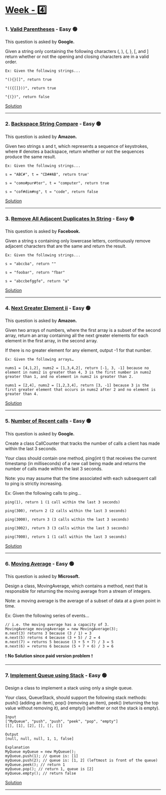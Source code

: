 # [Week - 4️⃣](https://github.com/AlbusDracoSam/DailyByte/tree/main/Week%20-%204%20Stacks%20%26%20Queues)

### 1. [Valid Parentheses](https://leetcode.com/problems/valid-parentheses/) - Easy 🟢

This question is asked by **Google.**

Given a string only containing the following characters (, ), {, }, [, and ] return whether or not the opening and closing characters are in a valid order. 

    Ex: Given the following strings...
    
    "(){}[]", return true
    
    "(({[]}))", return true
    
    "{(})", return false


[Solution](https://github.com/AlbusDracoSam/DailyByte/blob/main/Week%20-%204%20Stacks%20%26%20Queues/1.%20Valid%20Parentheses.java)

***

### 2. [Backspace String Compare](https://leetcode.com/problems/backspace-string-compare/) - Easy 🟢

This question is asked by **Amazon.**

Given two strings s and t, which represents a sequence of keystrokes, where # denotes a backspace, return whether or not the sequences produce the same result. 

    Ex: Given the following strings...
    
    s = "ABC#", t = "CD##AB", return true'
    
    s = "como#pur#ter", t = "computer", return true
    
    s = "cof#dim#ng", t = "code", return false
    
[Solution](https://github.com/AlbusDracoSam/DailyByte/blob/main/Week%20-%204%20Stacks%20%26%20Queues/2.%20Backspace%20String%20Compare.java)

***

### 3. [Remove All Adjacent Duplicates In String](https://leetcode.com/problems/remove-all-adjacent-duplicates-in-string/) - Easy 🟢

This question is asked by **Facebook.**

Given a string s containing only lowercase letters, continuously remove adjacent characters that are the same and return the result. 

    Ex: Given the following strings...
    
    s = "abccba", return ""
    
    s = "foobar", return "fbar"
    
    s = "abccbefggfe", return "a"
    
[Solution](https://github.com/AlbusDracoSam/DailyByte/blob/main/Week%20-%204%20Stacks%20%26%20Queues/3.%20Remove%20All%20Adjacent%20Duplicates%20In%20String.java)

***

### 4. [Next Greater Element ii](https://leetcode.com/problems/next-greater-element-i/) - Easy 🟢

This question is asked by **Amazon.**

Given two arrays of numbers, where the first array is a subset of the second array, return an array containing all the next greater elements for each element in the first array, in the second array.

If there is no greater element for any element, output -1 for that number. 

    Ex: Given the following arrays…
        
    nums1 = [4,1,2], nums2 = [1,3,4,2], return [-1, 3, -1] because no element in nums2 is greater than 4, 3 is the first number in nums2 greater than 1, and no element in nums2 is greater than 2.
        
    nums1 = [2,4], nums2 = [1,2,3,4], return [3, -1] because 3 is the first greater element that occurs in nums2 after 2 and no element is greater than 4.


[Solution](https://github.com/AlbusDracoSam/DailyByte/blob/main/Week%20-%204%20Stacks%20%26%20Queues/4.%20Next%20Greater%20Element%20ii.java)
***

### 5. [Number of Recent calls](https://leetcode.com/problems/number-of-recent-calls/) - Easy 🟢

This question is asked by **Google.**

Create a class CallCounter that tracks the number of calls a client has made within the last 3 seconds.

Your class should contain one method, ping(int t) that receives the current timestamp (in milliseconds) of a new call being made and returns the number of calls made within the last 3 seconds. 


Note: you may assume that the time associated with each subsequent call to ping is strictly increasing. 

Ex: Given the following calls to ping…

    ping(1), return 1 (1 call within the last 3 seconds)
    
    ping(300), return 2 (2 calls within the last 3 seconds)
    
    ping(3000), return 3 (3 calls within the last 3 seconds)
    
    ping(3002), return 3 (3 calls within the last 3 seconds)
    
    ping(7000), return 1 (1 call within the last 3 seconds)
    
[Solution](https://github.com/AlbusDracoSam/DailyByte/blob/main/Week%20-%204%20Stacks%20%26%20Queues/5.%20Number%20of%20Recent%20Calls.java)

***

### 6. [Moving Average](https://leetcode.com/problems/moving-average-from-data-stream/) - Easy 🟢

This question is asked by **Microsoft.**

Design a class, MovingAverage, which contains a method, next that is responsible for returning the moving average from a stream of integers. 

Note: a moving average is the average of a subset of data at a given point in time. 

Ex: Given the following series of events...

    // i.e. the moving average has a capacity of 3.
    MovingAverage movingAverage = new MovingAverage(3);
    m.next(3) returns 3 because (3 / 1) = 3
    m.next(5) returns 4 because (3 + 5) / 2 = 4 
    m.next(7) = returns 5 because (3 + 5 + 7) / 3 = 5
    m.next(6) = returns 6 because (5 + 7 + 6) / 3 = 6

❗ **No Solution since paid version problem** ❗

***

### 7. [Implement Queue using Stack](https://leetcode.com/problems/implement-queue-using-stacks/) - Easy 🟢

Design a class to implement a stack using only a single queue.

Your class, QueueStack, should support the following stack methods: push() (adding an item), pop() (removing an item), peek() (returning the top value without removing it), and empty() (whether or not the stack is empty).

    Input
    ["MyQueue", "push", "push", "peek", "pop", "empty"]
    [[], [1], [2], [], [], []]
    
    Output
    [null, null, null, 1, 1, false]

    Explanation
    MyQueue myQueue = new MyQueue();
    myQueue.push(1); // queue is: [1]
    myQueue.push(2); // queue is: [1, 2] (leftmost is front of the queue)
    myQueue.peek(); // return 1
    myQueue.pop(); // return 1, queue is [2]
    myQueue.empty(); // return false

[Solution](https://github.com/AlbusDracoSam/DailyByte/blob/main/Week%20-%204%20Stacks%20%26%20Queues/7.%20Implement%20Queue%20using%20Stack.java)
***




